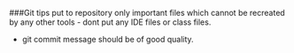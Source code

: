 ###Git tips
put to repository only important files which cannot be recreated by any other tools - dont put any IDE files or class files.
- git commit message should be of good quality.